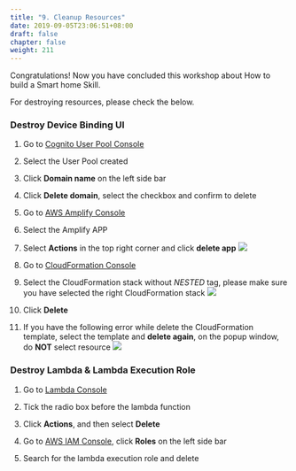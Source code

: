 ```yaml
---
title: "9. Cleanup Resources"
date: 2019-09-05T23:06:51+08:00
draft: false
chapter: false
weight: 211
---
```


Congratulations! Now you have concluded this workshop about How to build a Smart home Skill.

For destroying resources, please check the below.

### Destroy Device Binding UI

1. Go to [Cognito User Pool Console](https://console.aws.amazon.com/cognito/users/?region=us-east-1)

1. Select the User Pool created

1. Click **Domain name** on the left side bar

1. Click **Delete domain**, select the checkbox and confirm to delete

1. Go to [AWS Amplify Console](https://console.aws.amazon.com/amplify/home?region=us-east-1#/)

1. Select the Amplify APP

1. Select **Actions** in the top right corner and click **delete app**
    ![](/images/smart-home/destroy-amplify-1.png)

1. Go to [CloudFormation Console](https://console.aws.amazon.com/cloudformation/home?region=us-east-1)

1. Select the CloudFormation stack without *NESTED* tag, please make sure you have
selected the right CloudFormation stack
    ![](/images/smart-home/destroy-amplify-2.png)

1. Click **Delete**

1. If you have the following error while delete the CloudFormation template, select the template and **delete again**,
on the popup window, do **NOT** select resource
    ![](/images/smart-home/destroy-amplify-3.png)

### Destroy Lambda & Lambda Execution Role

1. Go to [Lambda Console](https://console.aws.amazon.com/lambda/home?region=us-east-1#/functions)

1. Tick the radio box before the lambda function

1. Click **Actions**, and then select **Delete**

1. Go to [AWS IAM Console](https://console.aws.amazon.com/iam/home?region=us-east-1), click **Roles** on the left 
side bar

1. Search for the lambda execution role and delete


